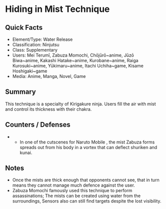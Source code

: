# Hiding in Mist Technique

## Quick Facts
- Element/Type: Water Release
- Classification: Ninjutsu
- Class: Supplementary
- Users: Mei Terumī, Zabuza Momochi, Chōjūrō~anime, Jūzō Biwa~anime, Kakashi Hatake~anime, Kurobane~anime, Raiga Kurosuki~anime, Yūkimaru~anime, Itachi Uchiha~game, Kisame Hoshigaki~game
- Media: Anime, Manga, Novel, Game

## Summary
This technique is a specialty of Kirigakure ninja. Users fill the air with mist and control its thickness with their chakra.

## Counters / Defenses
- * In one of the cutscenes for Naruto Mobile , the mist Zabuza forms spreads out from his body in a vortex that can deflect shuriken and kunai.

## Notes
- Once the mists are thick enough that opponents cannot see, that in turn means they cannot manage much defence against the user.
- Zabuza Momochi famously used this technique to perform assassinations; The mists can be created using water from the surroundings, Sensors also can still find targets despite the lost visibility.
